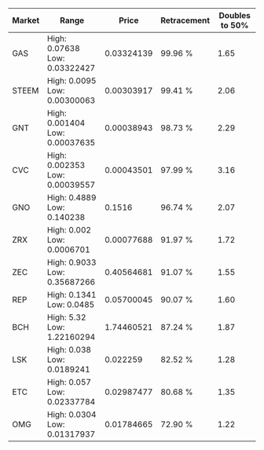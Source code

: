 | Market | Range | Price| Retracement | Doubles to 50% |
| --- | --- | --- | --- | --- |
| GAS | High: 0.07638<br />Low: 0.03322427 | 0.03324139 | 99.96 % | 1.65 |
| STEEM | High: 0.0095<br />Low: 0.00300063 | 0.00303917 | 99.41 % | 2.06 |
| GNT | High: 0.001404<br />Low: 0.00037635 | 0.00038943 | 98.73 % | 2.29 |
| CVC | High: 0.002353<br />Low: 0.00039557 | 0.00043501 | 97.99 % | 3.16 |
| GNO | High: 0.4889<br />Low: 0.140238 | 0.1516 | 96.74 % | 2.07 |
| ZRX | High: 0.002<br />Low: 0.0006701 | 0.00077688 | 91.97 % | 1.72 |
| ZEC | High: 0.9033<br />Low: 0.35687266 | 0.40564681 | 91.07 % | 1.55 |
| REP | High: 0.1341<br />Low: 0.0485 | 0.05700045 | 90.07 % | 1.60 |
| BCH | High: 5.32<br />Low: 1.22160294 | 1.74460521 | 87.24 % | 1.87 |
| LSK | High: 0.038<br />Low: 0.0189241 | 0.022259 | 82.52 % | 1.28 |
| ETC | High: 0.057<br />Low: 0.02337784 | 0.02987477 | 80.68 % | 1.35 |
| OMG | High: 0.0304<br />Low: 0.01317937 | 0.01784665 | 72.90 % | 1.22 |
